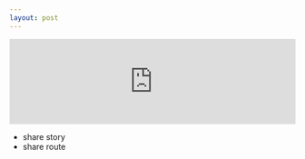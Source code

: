 ```yaml
---
layout: post
---
```


<iframe width="100%" height="auto" src="https://app.eatsleepride.com" frameborder="0"></iframe>

 - share story
 - share route